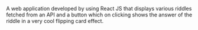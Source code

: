 A web application developed by using React JS that displays various riddles fetched from an API and a button which on clicking shows the answer of the riddle in a very cool flipping card effect.
